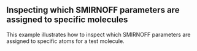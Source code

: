 ## Inspecting which SMIRNOFF parameters are assigned to specific molecules

This example illustrates how to inspect which SMIRNOFF parameters are assigned to specific atoms for a test molecule.
